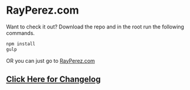 # RayPerez.com #

Want to check it out? Download the repo and in the root run the following commands.

```bash
npm install
gulp
```

OR you can just go to [RayPerez.com](http://rayperez.com)

## [Click Here for Changelog](CHANGELOG.md) ##
